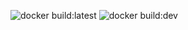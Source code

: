 ![docker build:latest](https://github.com/marsara9/lemmy-search/actions/workflows/docker-build-release.yml/badge.svg)
![docker build:dev](https://github.com/marsara9/lemmy-search/actions/workflows/docker-build-develop.yml/badge.svg)
